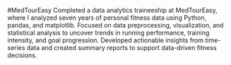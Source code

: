 #MedTourEasy
Completed a data analytics traineeship at MedTourEasy, where I analyzed seven years of personal fitness data using Python, pandas, and matplotlib. Focused on data preprocessing, visualization, and statistical analysis to uncover trends in running performance, training intensity, and goal progression. Developed actionable insights from time-series data and created summary reports to support data-driven fitness decisions.

